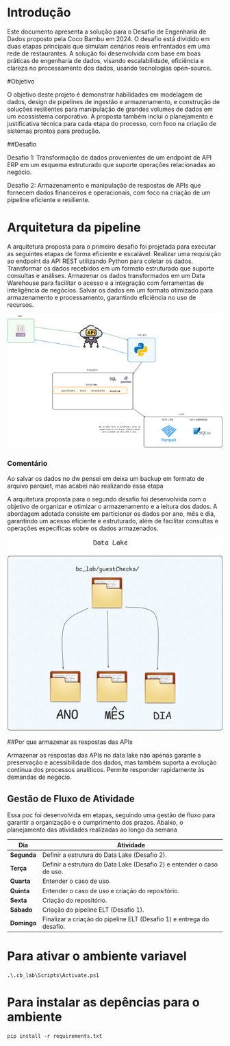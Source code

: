 # Introdução

Este documento apresenta a solução para o Desafio de Engenharia de Dados proposto pela Coco Bambu em 2024. O desafio está dividido em duas etapas principais que simulam cenários reais enfrentados em uma rede de restaurantes.
A solução foi desenvolvida com base em boas práticas de engenharia de dados, visando escalabilidade, eficiência e clareza no processamento dos dados, usando tecnologias open-source.

#Objetivo

O objetivo deste projeto é demonstrar habilidades em modelagem de dados, design de pipelines de ingestão e armazenamento, e construção de soluções resilientes para manipulação de grandes volumes de dados em um ecossistema corporativo. A proposta também inclui o planejamento e justificativa técnica para cada etapa do processo, com foco na criação de sistemas prontos para produção.

##Desafio 

Desafio 1: Transformação de dados provenientes de um endpoint de API ERP em um esquema estruturado que suporte operações relacionadas ao negócio.

Desafio 2: Armazenamento e manipulação de respostas de APIs que fornecem dados financeiros e operacionais, com foco na criação de um pipeline eficiente e resiliente.


# Arquitetura da pipeline

A arquitetura proposta para o primeiro desafio foi projetada para executar as seguintes etapas de forma eficiente e escalável:
Realizar uma requisição ao endpoint da API REST utilizando Python para coletar os dados.
Transformar os dados recebidos em um formato estruturado que suporte consultas e análises.
Armazenar os dados transformados em um Data Warehouse para facilitar o acesso e a integração com ferramentas de inteligência de negócios.
Salvar os dados em um formato otimizado para armazenamento e processamento, garantindo eficiência no uso de recursos.

![](/img/arq.png)

### Comentário

Ao salvar os dados no dw pensei em deixa um backup em formato de arquivo parquet, mas acabei não realizando essa etapa

A arquitetura proposta para o segundo desafio foi desenvolvida com o objetivo de organizar e otimizar o armazenamento e a leitura dos dados. A abordagem adotada consiste em particionar os dados por ano, mês e dia, garantindo um acesso eficiente e estruturado, além de facilitar consultas e operações específicas sobre os dados armazenados.

![](/img/Untitled-2024-06-28-1436.png)

##Por que armazenar as respostas das APIs

Armazenar as respostas das APIs no data lake não apenas garante a preservação e acessibilidade dos dados, mas também suporta a evolução contínua dos processos analíticos. Permite responder rapidamente às demandas de negócio.


## Gestão de Fluxo de Atividade

Essa poc foi desenvolvida em etapas, seguindo uma gestão de fluxo para garantir a organização e o cumprimento dos prazos. Abaixo, o planejamento das atividades realizadas ao longo da semana

| Dia      | Atividade                                                                 |
|----------|---------------------------------------------------------------------------|
| **Segunda**  | Definir a estrutura do Data Lake (Desafio 2).                             |
| **Terça**    | Definir a estrutura do Data Lake (Desafio 2) e entender o caso de uso.    |
| **Quarta**   | Entender o caso de uso.                                                  |
| **Quinta**   | Entender o caso de uso e criação do repositório.                          |
| **Sexta**    | Criação do repositório.                                                  |
| **Sábado**   | Criação do pipeline ELT (Desafio 1).                                      |
| **Domingo**  | Finalizar a criação do pipeline ELT (Desafio 1) e entrega do desafio.     |


# Para ativar o ambiente variavel

```
.\.cb_lab\Scripts\Activate.ps1 
```

# Para instalar as depências para o ambiente

```
pip install -r requirements.txt
```

